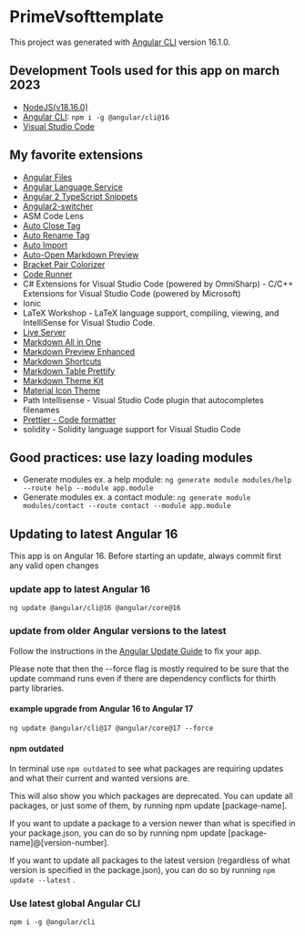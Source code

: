 # PrimeVsofttemplate

This project was generated with [Angular CLI](https://github.com/angular/angular-cli) version 16.1.0.

## Development Tools used for this app on march 2023

- [NodeJS(v18.16.0)](https://nodejs.org/)
- [Angular CLI](https://www.npmjs.com/package/@angular/cli): `npm i -g @angular/cli@16`
- [Visual Studio Code](https://code.visualstudio.com/)

## My favorite extensions

- [Angular Files](https://marketplace.visualstudio.com/items?itemName=alexiv.vscode-angular2-files)
- [Angular Language Service](https://marketplace.visualstudio.com/items?itemName=Angular.ng-template)
- [Angular 2 TypeScript Snippets](https://marketplace.visualstudio.com/items?itemName=johnpapa.Angular2)
- [Angular2-switcher](https://marketplace.visualstudio.com/items?itemName=infinity1207.angular2-switcher)
- ASM Code Lens
- [Auto Close Tag](https://marketplace.visualstudio.com/items?itemName=formulahendry.auto-close-tag)
- [Auto Rename Tag](https://marketplace.visualstudio.com/items?itemName=formulahendry.auto-rename-tag)
- [Auto Import](https://marketplace.visualstudio.com/items?itemName=steoates.autoimport)
- [Auto-Open Markdown Preview](https://marketplace.visualstudio.com/items?itemName=huntertran.autoopen-markdown-preview)
- [Bracket Pair Colorizer](https://marketplace.visualstudio.com/items?itemName=CoenraadS.bracket-pair-colorizer)
- [Code Runner](https://marketplace.visualstudio.com/items?itemName=formulahendry.code-runner)
- C# Extensions for Visual Studio Code (powered by OmniSharp) - C/C++ Extensions for Visual Studio Code (powered by Microsoft)
- Ionic
- LaTeX Workshop - LaTeX language support, compiling, viewing, and IntelliSense for Visual Studio Code.
- [Live Server](https://marketplace.visualstudio.com/items?itemName=ritwickdey.LiveServer)
- [Markdown All in One](https://marketplace.visualstudio.com/items?itemName=yzhang.markdown-all-in-one)
- [Markdown Preview Enhanced](https://marketplace.visualstudio.com/items?itemName=shd101wyy.markdown-preview-enhanced)
- [Markdown Shortcuts](https://marketplace.visualstudio.com/items?itemName=mdickin.markdown-shortcuts)
- [Markdown Table Prettify](https://marketplace.visualstudio.com/items?itemName=darkriszty.markdown-table-prettify)
- [Markdown Theme Kit](https://marketplace.visualstudio.com/items?itemName=ms-vscode.Theme-MarkdownKit)
- [Material Icon Theme](https://marketplace.visualstudio.com/items?itemName=PKief.material-icon-theme)
- Path Intellisense - Visual Studio Code plugin that autocompletes filenames
- [Prettier - Code formatter](https://marketplace.visualstudio.com/items?itemName=esbenp.prettier-vscode)
- solidity - Solidity language support for Visual Studio Code

## Good practices: use lazy loading modules

- Generate modules ex. a help module: `ng generate module modules/help --route help --module app.module`
- Generate modules ex. a contact module: `ng generate module modules/contact --route contact --module app.module`

## Updating to latest Angular 16

This app is on Angular 16. Before starting an update, always commit first any valid open changes

### update app to latest Angular 16

`ng update @angular/cli@16 @angular/core@16`

### update from older Angular versions to the latest

Follow the instructions in the [Angular Update Guide](https://update.angular.io/) to fix your app.

Please note that then the --force flag is mostly required to be sure that the update command runs even if there are dependency conflicts for thirth party libraries.

#### example upgrade from Angular 16 to Angular 17

`ng update @angular/cli@17 @angular/core@17 --force`

#### npm outdated

In terminal use `npm outdated` to see what packages are requiring updates and what their current and wanted versions are.

This will also show you which packages are deprecated. You can update all packages, or just some of them, by running npm update [package-name].

If you want to update a package to a version newer than what is specified in your package.json, you can do so by running npm update [package-name]@[version-number].

If you want to update all packages to the latest version (regardless of what version is specified in the package.json), you can do so by running
`npm update --latest` .

### Use latest global Angular CLI

`npm i -g @angular/cli`
